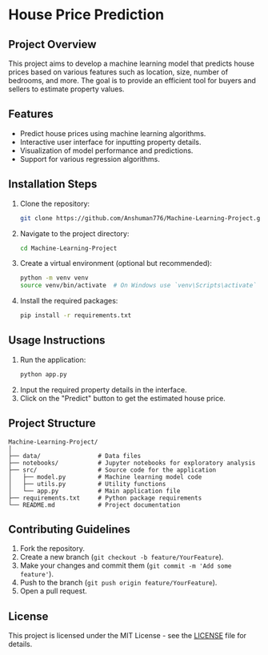 # House Price Prediction

## Project Overview
This project aims to develop a machine learning model that predicts house prices based on various features such as location, size, number of bedrooms, and more. The goal is to provide an efficient tool for buyers and sellers to estimate property values.

## Features
- Predict house prices using machine learning algorithms.
- Interactive user interface for inputting property details.
- Visualization of model performance and predictions.
- Support for various regression algorithms.

## Installation Steps
1. Clone the repository:
   ```bash
   git clone https://github.com/Anshuman776/Machine-Learning-Project.git
   ```
2. Navigate to the project directory:
   ```bash
   cd Machine-Learning-Project
   ```
3. Create a virtual environment (optional but recommended):
   ```bash
   python -m venv venv
   source venv/bin/activate  # On Windows use `venv\Scripts\activate`
   ```
4. Install the required packages:
   ```bash
   pip install -r requirements.txt
   ```

## Usage Instructions
1. Run the application:
   ```bash
   python app.py
   ```
2. Input the required property details in the interface.
3. Click on the "Predict" button to get the estimated house price.

## Project Structure
```
Machine-Learning-Project/
│
├── data/                # Data files
├── notebooks/           # Jupyter notebooks for exploratory analysis
├── src/                 # Source code for the application
│   ├── model.py         # Machine learning model code
│   ├── utils.py         # Utility functions
│   └── app.py           # Main application file
├── requirements.txt     # Python package requirements
└── README.md            # Project documentation
```

## Contributing Guidelines
1. Fork the repository.
2. Create a new branch (`git checkout -b feature/YourFeature`).
3. Make your changes and commit them (`git commit -m 'Add some feature'`).
4. Push to the branch (`git push origin feature/YourFeature`).
5. Open a pull request.

## License
This project is licensed under the MIT License - see the [LICENSE](LICENSE) file for details.